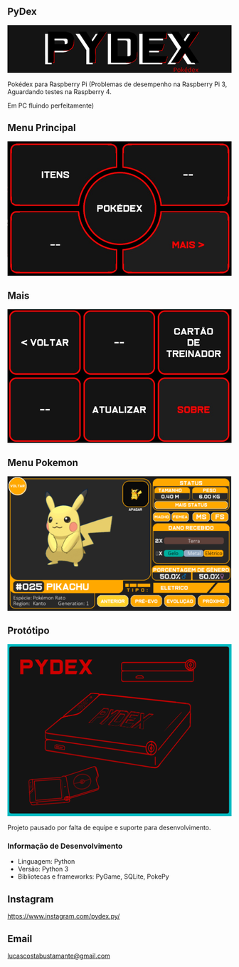 ## PyDex
![img.png](img.png)


Pokédex para Raspberry Pi
(Problemas de desempenho na Raspberry Pi 3,
Aguardando testes na Raspberry 4.

Em PC fluindo perfeitamente)

## Menu Principal
![img_1.png](img_1.png)

## Mais
![img_2.png](img_2.png)

## Menu Pokemon
![img_3.png](img_3.png)

## Protótipo 
![img_4.png](img_4.png)


Projeto pausado por falta de equipe e suporte para desenvolvimento.

### Informação de Desenvolvimento
- Linguagem: Python
- Versão: Python 3
- Bibliotecas e frameworks: PyGame, SQLite, PokePy

## Instagram
https://www.instagram.com/pydex.py/

## Email
lucascostabustamante@gmail.com

